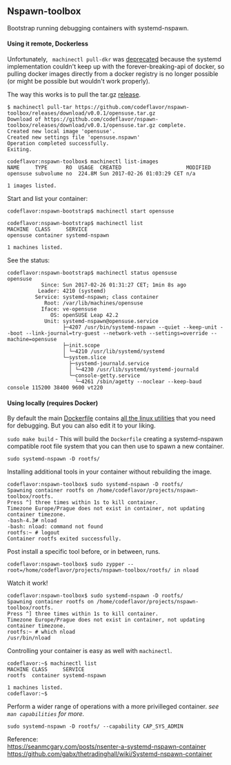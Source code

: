 Nspawn-toolbox
---
Bootstrap running debugging containers with systemd-nspawn.  

#### Using it remote, Dockerless


Unfortunately, ` machinectl pull-dkr` was
[deprecated](https://github.com/systemd/systemd/commit/b43d75c378d919900e5c1e82a82e3e17dd3de9f9)
because the systemd implementation couldn't keep up with the
forever-breaking-api of docker, so pulling docker images  directly from a docker
registry is no longer possible (or might be possible but wouldn't work
properly).

The way this works is to pull the tar.gz
[release](https://github.com/codeflavor/nspawn-toolbox/releases).

```
$ machinectl pull-tar https://github.com/codeflavor/nspawn-toolbox/releases/download/v0.0.1/opensuse.tar.gz
Download of https://github.com/codeflavor/nspawn-toolbox/releases/download/v0.0.1/opensuse.tar.gz complete.
Created new local image 'opensuse'.
Created new settings file 'opensuse.nspawn'
Operation completed successfully.
Exiting.

codeflavor:nspawn-toolbox$ machinectl list-images
NAME     TYPE      RO  USAGE  CREATED                     MODIFIED
opensuse subvolume no  224.8M Sun 2017-02-26 01:03:29 CET n/a     

1 images listed.
```
Start and list your container:
```
codeflavor:nspawn-bootstrap$ machinectl start opensuse

codeflavor:nspawn-bootstrap$ machinectl list
MACHINE  CLASS     SERVICE       
opensuse container systemd-nspawn

1 machines listed.
```
See the status:
```
codeflavor:nspawn-bootstrap$ machinectl status opensuse
opensuse
           Since: Sun 2017-02-26 01:31:27 CET; 1min 8s ago
          Leader: 4210 (systemd)
         Service: systemd-nspawn; class container
            Root: /var/lib/machines/opensuse
           Iface: ve-opensuse
              OS: openSUSE Leap 42.2
            Unit: systemd-nspawn@opensuse.service
                  ├─4207 /usr/bin/systemd-nspawn --quiet --keep-unit --boot --link-journal=try-guest --network-veth --settings=override --machine=opensuse
                  ├─init.scope
                  │ └─4210 /usr/lib/systemd/systemd
                  └─system.slice
                    ├─systemd-journald.service
                    │ └─4230 /usr/lib/systemd/systemd-journald
                    └─console-getty.service
                      └─4261 /sbin/agetty --noclear --keep-baud console 115200 38400 9600 vt220
```



#### Using locally (requires Docker)
By default the main [Dockerfile](Dockerfile) contains [all the linux utilities](TOOLBOX.md) that you need
for debugging. But you can also edit it to your liking.

`sudo make build` - This will build the `Dockerfile` creating a systemd-nspawn
compatible root file system that you can then use to spawn a new container.  

`sudo systemd-nspawn -D rootfs/`


Installing additional tools in your container without rebuilding the image.
```
codeflavor:nspawn-toolbox$ sudo systemd-nspawn -D rootfs/
Spawning container rootfs on /home/codeflavor/projects/nspawn-toolbox/rootfs.
Press ^] three times within 1s to kill container.
Timezone Europe/Prague does not exist in container, not updating container timezone.
-bash-4.3# nload
-bash: nload: command not found
rootfs:~ # logout
Container rootfs exited successfully.
```
Post install a specific tool before, or in between, runs.
```
codeflavor:nspawn-toolbox$ sudo zypper --root=/home/codeflavor/projects/nspawn-toolbox/rootfs/ in nload
```

Watch it work!

```
codeflavor:nspawn-toolbox$ sudo systemd-nspawn -D rootfs/
Spawning container rootfs on /home/codeflavor/projects/nspawn-toolbox/rootfs.
Press ^] three times within 1s to kill container.
Timezone Europe/Prague does not exist in container, not updating container timezone.
rootfs:~ # which nload
/usr/bin/nload
```

Controlling your container is easy as well with `machinectl`.

```
codeflavor:~$ machinectl list
MACHINE CLASS     SERVICE       
rootfs  container systemd-nspawn

1 machines listed.
codeflavor:~$
```

Perform a wider range of operations with a more privilleged container.
_see `man capabilities` for more._
```
sudo systemd-nspawn -D rootfs/ --capability CAP_SYS_ADMIN
```


Reference:  
https://seanmcgary.com/posts/nsenter-a-systemd-nspawn-container  
https://github.com/gabx/thetradinghall/wiki/Systemd-nspawn-container  
